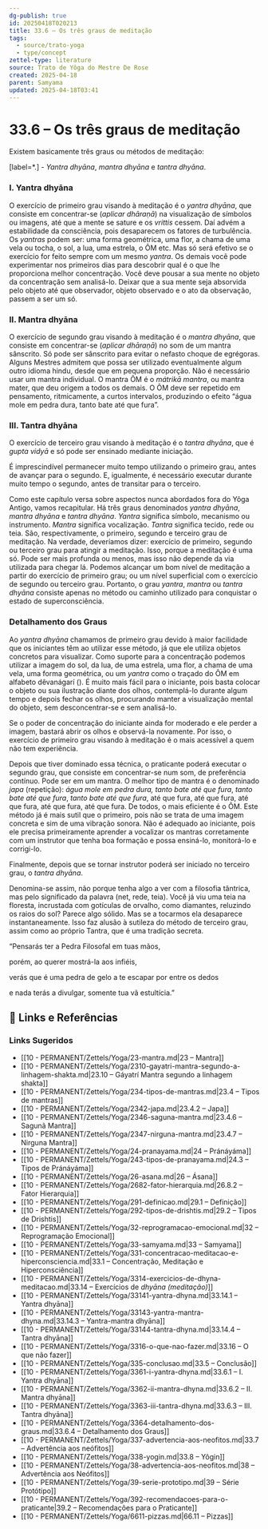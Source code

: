 ```yaml
---
dg-publish: true
id: 20250418T020213
title: 33.6 – Os três graus de meditação
tags:
  - source/trato-yoga
  - type/concept
zettel-type: literature
source: Trato de Yôga do Mestre De Rose
created: 2025-04-18
parent: Samyama
updated: 2025-04-18T03:41
---
```


# 33.6 – Os três graus de meditação

Existem basicamente três graus ou métodos de meditação:

[label=*.]
    -  *Yantra dhyāna*, *mantra dhyāna* e *tantra dhyāna*.

### I. Yantra dhyāna
O exercício de primeiro grau visando à meditação é o *yantra dhyāna*, que consiste em concentrar-se (*aplicar dhāraṇā*) na visualização de símbolos ou imagens, até que a mente se sature e os *vrittis* cessem. Daí advém a estabilidade da consciência, pois desaparecem os fatores de turbulência. Os *yantras* podem ser: uma forma geométrica, uma flor, a chama de uma vela ou tocha, o sol, a lua, uma estrela, o ÔM etc. Mas só será efetivo se o exercício for feito sempre com um mesmo *yantra*. Os demais você pode experimentar nos primeiros dias para descobrir qual é o que lhe proporciona melhor concentração. Você deve pousar a sua mente no objeto da concentração sem analisá-lo. Deixar que a sua mente seja absorvida pelo objeto até que observador, objeto observado e o ato da observação, passem a ser um só.
### II. Mantra dhyāna
O exercício de segundo grau visando à meditação é o *mantra dhyāna*, que consiste em concentrar-se (*aplicar dhāraṇā*) no som de um mantra sânscrito. Só pode ser sânscrito para evitar o nefasto choque de egrégoras. Alguns Mestres admitem que possa ser utilizado eventualmente algum outro idioma hindu, desde que em pequena proporção. Não é necessário usar um mantra individual. O mantra ÔM é o *mátrikā mantra*, ou mantra mater, que deu origem a todos os demais. O ÔM deve ser repetido em pensamento, ritmicamente, a curtos intervalos, produzindo o efeito “água mole em pedra dura, tanto bate até que fura”.
### III. Tantra dhyāna
O exercício de terceiro grau visando à meditação é o *tantra dhyāna*, que é *gupta vidyā* e só pode ser ensinado mediante iniciação.

É imprescindível permanecer muito tempo utilizando o primeiro grau, antes de avançar para o segundo. E, igualmente, é necessário executar durante muito tempo o segundo, antes de transitar para o terceiro.

Como este capítulo versa sobre aspectos nunca abordados fora do Yôga Antigo, vamos recapitular. Há três graus denominados *yantra dhyāna*, *mantra dhyāna* e *tantra dhyāna*. *Yantra* significa símbolo, mecanismo ou instrumento. *Mantra* significa vocalização. *Tantra* significa tecido, rede ou teia. São, respectivamente, o primeiro, segundo e terceiro grau de meditação. Na verdade, deveríamos dizer: exercício de primeiro, segundo ou terceiro grau para atingir a meditação. Isso, porque a meditação é uma só. Pode ser mais profunda ou menos, mas isso não depende da via utilizada para chegar lá. Podemos alcançar um bom nível de meditação a partir do exercício de primeiro grau; ou um nível superficial com o exercício de segundo ou terceiro grau. Portanto, o grau *yantra*, *mantra* ou *tantra dhyāna* consiste apenas no método ou caminho utilizado para conquistar o estado de superconsciência.
### Detalhamento dos Graus
Ao *yantra dhyāna* chamamos de primeiro grau devido à maior facilidade que os iniciantes têm ao utilizar esse método, já que ele utiliza objetos concretos para visualizar. Como suporte para a concentração podemos utilizar a imagem do sol, da lua, de uma estrela, uma flor, a chama de uma vela, uma forma geométrica, ou um *yantra* como o traçado do ÔM em alfabeto dêvanágarí (). É muito mais fácil para o iniciante, pois basta colocar o objeto ou sua ilustração diante dos olhos, contemplá-lo durante algum tempo e depois fechar os olhos, procurando manter a visualização mental do objeto, sem desconcentrar-se e sem analisá-lo.

Se o poder de concentração do iniciante ainda for moderado e ele perder a imagem, bastará abrir os olhos e observá-la novamente. Por isso, o exercício de primeiro grau visando à meditação é o mais acessível a quem não tem experiência.

Depois que tiver dominado essa técnica, o praticante poderá executar o segundo grau, que consiste em concentrar-se num som, de preferência contínuo. Pode ser em um mantra. O melhor tipo de mantra é o denominado *japa* (repetição): *água mole em pedra dura, tanto bate até que fura*, *tanto bate até que fura*, *tanto bate até que fura*, até que fura, até que fura, até que fura, até que fura, até que fura. De todos, o mais eficiente é o ÔM. Este método já é mais sutil que o primeiro, pois não se trata de uma imagem concreta e sim de uma vibração sonora. Não é adequado ao iniciante, pois ele precisa primeiramente aprender a vocalizar os mantras corretamente com um instrutor que tenha boa formação e possa ensiná-lo, monitorá-lo e corrigi-lo.

Finalmente, depois que se tornar instrutor poderá ser iniciado no terceiro grau, o *tantra dhyāna*.

Denomina-se assim, não porque tenha algo a ver com a filosofia tântrica, mas pelo significado da palavra (net, rede, teia). Você já viu uma teia na floresta, incrustada com gotículas de orvalho, como diamantes, reluzindo os raios do sol? Parece algo sólido. Mas se a tocarmos ela desaparece instantaneamente. Isso faz alusão à sutileza do método de terceiro grau, assim como ao próprio Tantra, que é uma tradição secreta.

“Pensarás ter a Pedra Filosofal em tuas mãos, 

porém, ao querer mostrá-la aos infiéis, 

verás que é uma pedra de gelo a te escapar por entre os dedos 

e nada terás a divulgar, somente tua vã estultícia.”


## 🔗 Links e Referências











### Links Sugeridos

- [[10 - PERMANENT/Zettels/Yoga/23-mantra.md\|23 – Mantra]]
- [[10 - PERMANENT/Zettels/Yoga/2310-gayatri-mantra-segundo-a-linhagem-shakta.md\|23.10 – Gáyatrí Mantra segundo a linhagem shakta]]
- [[10 - PERMANENT/Zettels/Yoga/234-tipos-de-mantras.md\|23.4 – Tipos de mantras]]
- [[10 - PERMANENT/Zettels/Yoga/2342-japa.md\|23.4.2 – Japa]]
- [[10 - PERMANENT/Zettels/Yoga/2346-saguna-mantra.md\|23.4.6 – Sagunã Mantra]]
- [[10 - PERMANENT/Zettels/Yoga/2347-nirguna-mantra.md\|23.4.7 – Nirguna Mantra]]
- [[10 - PERMANENT/Zettels/Yoga/24-pranayama.md\|24 – Pránáyáma]]
- [[10 - PERMANENT/Zettels/Yoga/243-tipos-de-pranayama.md\|24.3 – Tipos de Pránáyáma]]
- [[10 - PERMANENT/Zettels/Yoga/26-asana.md\|26 – Ásana]]
- [[10 - PERMANENT/Zettels/Yoga/2682-fator-hierarquia.md\|26.8.2 – Fator Hierarquia]]
- [[10 - PERMANENT/Zettels/Yoga/291-definicao.md\|29.1 – Definição]]
- [[10 - PERMANENT/Zettels/Yoga/292-tipos-de-drishtis.md\|29.2 – Tipos de Drishtis]]
- [[10 - PERMANENT/Zettels/Yoga/32-reprogramacao-emocional.md\|32 – Reprogramação Emocional]]
- [[10 - PERMANENT/Zettels/Yoga/33-samyama.md\|33 – Samyama]]
- [[10 - PERMANENT/Zettels/Yoga/331-concentracao-meditacao-e-hiperconsciencia.md\|33.1 – Concentração, Meditação e Hiperconsciência]]
- [[10 - PERMANENT/Zettels/Yoga/3314-exercicios-de-dhyna-meditacao.md\|33.14 – Exercícios de *dhyāna (meditação)*]]
- [[10 - PERMANENT/Zettels/Yoga/33141-yantra-dhyna.md\|33.14.1 – Yantra dhyāna]]
- [[10 - PERMANENT/Zettels/Yoga/33143-yantra-mantra-dhyna.md\|33.14.3 – Yantra-mantra dhyāna]]
- [[10 - PERMANENT/Zettels/Yoga/33144-tantra-dhyna.md\|33.14.4 – Tantra dhyāna]]
- [[10 - PERMANENT/Zettels/Yoga/3316-o-que-nao-fazer.md\|33.16 – O que não fazer]]
- [[10 - PERMANENT/Zettels/Yoga/335-conclusao.md\|33.5 – Conclusão]]
- [[10 - PERMANENT/Zettels/Yoga/3361-i-yantra-dhyna.md\|33.6.1 – I. Yantra dhyāna]]
- [[10 - PERMANENT/Zettels/Yoga/3362-ii-mantra-dhyna.md\|33.6.2 – II. Mantra dhyāna]]
- [[10 - PERMANENT/Zettels/Yoga/3363-iii-tantra-dhyna.md\|33.6.3 – III. Tantra dhyāna]]
- [[10 - PERMANENT/Zettels/Yoga/3364-detalhamento-dos-graus.md\|33.6.4 – Detalhamento dos Graus]]
- [[10 - PERMANENT/Zettels/Yoga/337-advertencia-aos-neofitos.md\|33.7 – Advertência aos neófitos]]
- [[10 - PERMANENT/Zettels/Yoga/338-yogin.md\|33.8 – Yôgin]]
- [[10 - PERMANENT/Zettels/Yoga/38-advertencia-aos-neofitos.md\|38 – Advertência aos Neófitos]]
- [[10 - PERMANENT/Zettels/Yoga/39-serie-prototipo.md\|39 – Série Protótipo]]
- [[10 - PERMANENT/Zettels/Yoga/392-recomendacoes-para-o-praticante\|39.2 – Recomendações para o Praticante]]
- [[10 - PERMANENT/Zettels/Yoga/6611-pizzas.md\|66.11 – Pizzas]]